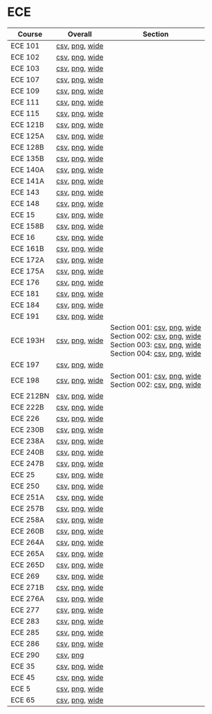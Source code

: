 # ECE

| Course | Overall | Section |
| ------ | ------- | ------- |
| ECE 101 | [csv](https://github.com/UCSD-Historical-Enrollment-Data/2025Winter/blob/main/overall/ECE%20101.csv), [png](https://raw.githubusercontent.com/UCSD-Historical-Enrollment-Data/2025Winter/main/plot_overall/ECE%20101.png), [wide](https://raw.githubusercontent.com/UCSD-Historical-Enrollment-Data/2025Winter/main/plot_overall_wide/ECE%20101.png) |  |
| ECE 102 | [csv](https://github.com/UCSD-Historical-Enrollment-Data/2025Winter/blob/main/overall/ECE%20102.csv), [png](https://raw.githubusercontent.com/UCSD-Historical-Enrollment-Data/2025Winter/main/plot_overall/ECE%20102.png), [wide](https://raw.githubusercontent.com/UCSD-Historical-Enrollment-Data/2025Winter/main/plot_overall_wide/ECE%20102.png) |  |
| ECE 103 | [csv](https://github.com/UCSD-Historical-Enrollment-Data/2025Winter/blob/main/overall/ECE%20103.csv), [png](https://raw.githubusercontent.com/UCSD-Historical-Enrollment-Data/2025Winter/main/plot_overall/ECE%20103.png), [wide](https://raw.githubusercontent.com/UCSD-Historical-Enrollment-Data/2025Winter/main/plot_overall_wide/ECE%20103.png) |  |
| ECE 107 | [csv](https://github.com/UCSD-Historical-Enrollment-Data/2025Winter/blob/main/overall/ECE%20107.csv), [png](https://raw.githubusercontent.com/UCSD-Historical-Enrollment-Data/2025Winter/main/plot_overall/ECE%20107.png), [wide](https://raw.githubusercontent.com/UCSD-Historical-Enrollment-Data/2025Winter/main/plot_overall_wide/ECE%20107.png) |  |
| ECE 109 | [csv](https://github.com/UCSD-Historical-Enrollment-Data/2025Winter/blob/main/overall/ECE%20109.csv), [png](https://raw.githubusercontent.com/UCSD-Historical-Enrollment-Data/2025Winter/main/plot_overall/ECE%20109.png), [wide](https://raw.githubusercontent.com/UCSD-Historical-Enrollment-Data/2025Winter/main/plot_overall_wide/ECE%20109.png) |  |
| ECE 111 | [csv](https://github.com/UCSD-Historical-Enrollment-Data/2025Winter/blob/main/overall/ECE%20111.csv), [png](https://raw.githubusercontent.com/UCSD-Historical-Enrollment-Data/2025Winter/main/plot_overall/ECE%20111.png), [wide](https://raw.githubusercontent.com/UCSD-Historical-Enrollment-Data/2025Winter/main/plot_overall_wide/ECE%20111.png) |  |
| ECE 115 | [csv](https://github.com/UCSD-Historical-Enrollment-Data/2025Winter/blob/main/overall/ECE%20115.csv), [png](https://raw.githubusercontent.com/UCSD-Historical-Enrollment-Data/2025Winter/main/plot_overall/ECE%20115.png), [wide](https://raw.githubusercontent.com/UCSD-Historical-Enrollment-Data/2025Winter/main/plot_overall_wide/ECE%20115.png) |  |
| ECE 121B | [csv](https://github.com/UCSD-Historical-Enrollment-Data/2025Winter/blob/main/overall/ECE%20121B.csv), [png](https://raw.githubusercontent.com/UCSD-Historical-Enrollment-Data/2025Winter/main/plot_overall/ECE%20121B.png), [wide](https://raw.githubusercontent.com/UCSD-Historical-Enrollment-Data/2025Winter/main/plot_overall_wide/ECE%20121B.png) |  |
| ECE 125A | [csv](https://github.com/UCSD-Historical-Enrollment-Data/2025Winter/blob/main/overall/ECE%20125A.csv), [png](https://raw.githubusercontent.com/UCSD-Historical-Enrollment-Data/2025Winter/main/plot_overall/ECE%20125A.png), [wide](https://raw.githubusercontent.com/UCSD-Historical-Enrollment-Data/2025Winter/main/plot_overall_wide/ECE%20125A.png) |  |
| ECE 128B | [csv](https://github.com/UCSD-Historical-Enrollment-Data/2025Winter/blob/main/overall/ECE%20128B.csv), [png](https://raw.githubusercontent.com/UCSD-Historical-Enrollment-Data/2025Winter/main/plot_overall/ECE%20128B.png), [wide](https://raw.githubusercontent.com/UCSD-Historical-Enrollment-Data/2025Winter/main/plot_overall_wide/ECE%20128B.png) |  |
| ECE 135B | [csv](https://github.com/UCSD-Historical-Enrollment-Data/2025Winter/blob/main/overall/ECE%20135B.csv), [png](https://raw.githubusercontent.com/UCSD-Historical-Enrollment-Data/2025Winter/main/plot_overall/ECE%20135B.png), [wide](https://raw.githubusercontent.com/UCSD-Historical-Enrollment-Data/2025Winter/main/plot_overall_wide/ECE%20135B.png) |  |
| ECE 140A | [csv](https://github.com/UCSD-Historical-Enrollment-Data/2025Winter/blob/main/overall/ECE%20140A.csv), [png](https://raw.githubusercontent.com/UCSD-Historical-Enrollment-Data/2025Winter/main/plot_overall/ECE%20140A.png), [wide](https://raw.githubusercontent.com/UCSD-Historical-Enrollment-Data/2025Winter/main/plot_overall_wide/ECE%20140A.png) |  |
| ECE 141A | [csv](https://github.com/UCSD-Historical-Enrollment-Data/2025Winter/blob/main/overall/ECE%20141A.csv), [png](https://raw.githubusercontent.com/UCSD-Historical-Enrollment-Data/2025Winter/main/plot_overall/ECE%20141A.png), [wide](https://raw.githubusercontent.com/UCSD-Historical-Enrollment-Data/2025Winter/main/plot_overall_wide/ECE%20141A.png) |  |
| ECE 143 | [csv](https://github.com/UCSD-Historical-Enrollment-Data/2025Winter/blob/main/overall/ECE%20143.csv), [png](https://raw.githubusercontent.com/UCSD-Historical-Enrollment-Data/2025Winter/main/plot_overall/ECE%20143.png), [wide](https://raw.githubusercontent.com/UCSD-Historical-Enrollment-Data/2025Winter/main/plot_overall_wide/ECE%20143.png) |  |
| ECE 148 | [csv](https://github.com/UCSD-Historical-Enrollment-Data/2025Winter/blob/main/overall/ECE%20148.csv), [png](https://raw.githubusercontent.com/UCSD-Historical-Enrollment-Data/2025Winter/main/plot_overall/ECE%20148.png), [wide](https://raw.githubusercontent.com/UCSD-Historical-Enrollment-Data/2025Winter/main/plot_overall_wide/ECE%20148.png) |  |
| ECE 15 | [csv](https://github.com/UCSD-Historical-Enrollment-Data/2025Winter/blob/main/overall/ECE%2015.csv), [png](https://raw.githubusercontent.com/UCSD-Historical-Enrollment-Data/2025Winter/main/plot_overall/ECE%2015.png), [wide](https://raw.githubusercontent.com/UCSD-Historical-Enrollment-Data/2025Winter/main/plot_overall_wide/ECE%2015.png) |  |
| ECE 158B | [csv](https://github.com/UCSD-Historical-Enrollment-Data/2025Winter/blob/main/overall/ECE%20158B.csv), [png](https://raw.githubusercontent.com/UCSD-Historical-Enrollment-Data/2025Winter/main/plot_overall/ECE%20158B.png), [wide](https://raw.githubusercontent.com/UCSD-Historical-Enrollment-Data/2025Winter/main/plot_overall_wide/ECE%20158B.png) |  |
| ECE 16 | [csv](https://github.com/UCSD-Historical-Enrollment-Data/2025Winter/blob/main/overall/ECE%2016.csv), [png](https://raw.githubusercontent.com/UCSD-Historical-Enrollment-Data/2025Winter/main/plot_overall/ECE%2016.png), [wide](https://raw.githubusercontent.com/UCSD-Historical-Enrollment-Data/2025Winter/main/plot_overall_wide/ECE%2016.png) |  |
| ECE 161B | [csv](https://github.com/UCSD-Historical-Enrollment-Data/2025Winter/blob/main/overall/ECE%20161B.csv), [png](https://raw.githubusercontent.com/UCSD-Historical-Enrollment-Data/2025Winter/main/plot_overall/ECE%20161B.png), [wide](https://raw.githubusercontent.com/UCSD-Historical-Enrollment-Data/2025Winter/main/plot_overall_wide/ECE%20161B.png) |  |
| ECE 172A | [csv](https://github.com/UCSD-Historical-Enrollment-Data/2025Winter/blob/main/overall/ECE%20172A.csv), [png](https://raw.githubusercontent.com/UCSD-Historical-Enrollment-Data/2025Winter/main/plot_overall/ECE%20172A.png), [wide](https://raw.githubusercontent.com/UCSD-Historical-Enrollment-Data/2025Winter/main/plot_overall_wide/ECE%20172A.png) |  |
| ECE 175A | [csv](https://github.com/UCSD-Historical-Enrollment-Data/2025Winter/blob/main/overall/ECE%20175A.csv), [png](https://raw.githubusercontent.com/UCSD-Historical-Enrollment-Data/2025Winter/main/plot_overall/ECE%20175A.png), [wide](https://raw.githubusercontent.com/UCSD-Historical-Enrollment-Data/2025Winter/main/plot_overall_wide/ECE%20175A.png) |  |
| ECE 176 | [csv](https://github.com/UCSD-Historical-Enrollment-Data/2025Winter/blob/main/overall/ECE%20176.csv), [png](https://raw.githubusercontent.com/UCSD-Historical-Enrollment-Data/2025Winter/main/plot_overall/ECE%20176.png), [wide](https://raw.githubusercontent.com/UCSD-Historical-Enrollment-Data/2025Winter/main/plot_overall_wide/ECE%20176.png) |  |
| ECE 181 | [csv](https://github.com/UCSD-Historical-Enrollment-Data/2025Winter/blob/main/overall/ECE%20181.csv), [png](https://raw.githubusercontent.com/UCSD-Historical-Enrollment-Data/2025Winter/main/plot_overall/ECE%20181.png), [wide](https://raw.githubusercontent.com/UCSD-Historical-Enrollment-Data/2025Winter/main/plot_overall_wide/ECE%20181.png) |  |
| ECE 184 | [csv](https://github.com/UCSD-Historical-Enrollment-Data/2025Winter/blob/main/overall/ECE%20184.csv), [png](https://raw.githubusercontent.com/UCSD-Historical-Enrollment-Data/2025Winter/main/plot_overall/ECE%20184.png), [wide](https://raw.githubusercontent.com/UCSD-Historical-Enrollment-Data/2025Winter/main/plot_overall_wide/ECE%20184.png) |  |
| ECE 191 | [csv](https://github.com/UCSD-Historical-Enrollment-Data/2025Winter/blob/main/overall/ECE%20191.csv), [png](https://raw.githubusercontent.com/UCSD-Historical-Enrollment-Data/2025Winter/main/plot_overall/ECE%20191.png), [wide](https://raw.githubusercontent.com/UCSD-Historical-Enrollment-Data/2025Winter/main/plot_overall_wide/ECE%20191.png) |  |
| ECE 193H | [csv](https://github.com/UCSD-Historical-Enrollment-Data/2025Winter/blob/main/overall/ECE%20193H.csv), [png](https://raw.githubusercontent.com/UCSD-Historical-Enrollment-Data/2025Winter/main/plot_overall/ECE%20193H.png), [wide](https://raw.githubusercontent.com/UCSD-Historical-Enrollment-Data/2025Winter/main/plot_overall_wide/ECE%20193H.png) | Section 001: [csv](https://github.com/UCSD-Historical-Enrollment-Data/2025Winter/blob/main/section/ECE%20193H_001.csv), [png](https://raw.githubusercontent.com/UCSD-Historical-Enrollment-Data/2025Winter/main/plot_section/ECE%20193H_001.png), [wide](https://raw.githubusercontent.com/UCSD-Historical-Enrollment-Data/2025Winter/main/plot_section_wide/ECE%20193H_001.png)<br>Section 002: [csv](https://github.com/UCSD-Historical-Enrollment-Data/2025Winter/blob/main/section/ECE%20193H_002.csv), [png](https://raw.githubusercontent.com/UCSD-Historical-Enrollment-Data/2025Winter/main/plot_section/ECE%20193H_002.png), [wide](https://raw.githubusercontent.com/UCSD-Historical-Enrollment-Data/2025Winter/main/plot_section_wide/ECE%20193H_002.png)<br>Section 003: [csv](https://github.com/UCSD-Historical-Enrollment-Data/2025Winter/blob/main/section/ECE%20193H_003.csv), [png](https://raw.githubusercontent.com/UCSD-Historical-Enrollment-Data/2025Winter/main/plot_section/ECE%20193H_003.png), [wide](https://raw.githubusercontent.com/UCSD-Historical-Enrollment-Data/2025Winter/main/plot_section_wide/ECE%20193H_003.png)<br>Section 004: [csv](https://github.com/UCSD-Historical-Enrollment-Data/2025Winter/blob/main/section/ECE%20193H_004.csv), [png](https://raw.githubusercontent.com/UCSD-Historical-Enrollment-Data/2025Winter/main/plot_section/ECE%20193H_004.png), [wide](https://raw.githubusercontent.com/UCSD-Historical-Enrollment-Data/2025Winter/main/plot_section_wide/ECE%20193H_004.png) |
| ECE 197 | [csv](https://github.com/UCSD-Historical-Enrollment-Data/2025Winter/blob/main/overall/ECE%20197.csv), [png](https://raw.githubusercontent.com/UCSD-Historical-Enrollment-Data/2025Winter/main/plot_overall/ECE%20197.png), [wide](https://raw.githubusercontent.com/UCSD-Historical-Enrollment-Data/2025Winter/main/plot_overall_wide/ECE%20197.png) |  |
| ECE 198 | [csv](https://github.com/UCSD-Historical-Enrollment-Data/2025Winter/blob/main/overall/ECE%20198.csv), [png](https://raw.githubusercontent.com/UCSD-Historical-Enrollment-Data/2025Winter/main/plot_overall/ECE%20198.png), [wide](https://raw.githubusercontent.com/UCSD-Historical-Enrollment-Data/2025Winter/main/plot_overall_wide/ECE%20198.png) | Section 001: [csv](https://github.com/UCSD-Historical-Enrollment-Data/2025Winter/blob/main/section/ECE%20198_001.csv), [png](https://raw.githubusercontent.com/UCSD-Historical-Enrollment-Data/2025Winter/main/plot_section/ECE%20198_001.png), [wide](https://raw.githubusercontent.com/UCSD-Historical-Enrollment-Data/2025Winter/main/plot_section_wide/ECE%20198_001.png)<br>Section 002: [csv](https://github.com/UCSD-Historical-Enrollment-Data/2025Winter/blob/main/section/ECE%20198_002.csv), [png](https://raw.githubusercontent.com/UCSD-Historical-Enrollment-Data/2025Winter/main/plot_section/ECE%20198_002.png), [wide](https://raw.githubusercontent.com/UCSD-Historical-Enrollment-Data/2025Winter/main/plot_section_wide/ECE%20198_002.png) |
| ECE 212BN | [csv](https://github.com/UCSD-Historical-Enrollment-Data/2025Winter/blob/main/overall/ECE%20212BN.csv), [png](https://raw.githubusercontent.com/UCSD-Historical-Enrollment-Data/2025Winter/main/plot_overall/ECE%20212BN.png), [wide](https://raw.githubusercontent.com/UCSD-Historical-Enrollment-Data/2025Winter/main/plot_overall_wide/ECE%20212BN.png) |  |
| ECE 222B | [csv](https://github.com/UCSD-Historical-Enrollment-Data/2025Winter/blob/main/overall/ECE%20222B.csv), [png](https://raw.githubusercontent.com/UCSD-Historical-Enrollment-Data/2025Winter/main/plot_overall/ECE%20222B.png), [wide](https://raw.githubusercontent.com/UCSD-Historical-Enrollment-Data/2025Winter/main/plot_overall_wide/ECE%20222B.png) |  |
| ECE 226 | [csv](https://github.com/UCSD-Historical-Enrollment-Data/2025Winter/blob/main/overall/ECE%20226.csv), [png](https://raw.githubusercontent.com/UCSD-Historical-Enrollment-Data/2025Winter/main/plot_overall/ECE%20226.png), [wide](https://raw.githubusercontent.com/UCSD-Historical-Enrollment-Data/2025Winter/main/plot_overall_wide/ECE%20226.png) |  |
| ECE 230B | [csv](https://github.com/UCSD-Historical-Enrollment-Data/2025Winter/blob/main/overall/ECE%20230B.csv), [png](https://raw.githubusercontent.com/UCSD-Historical-Enrollment-Data/2025Winter/main/plot_overall/ECE%20230B.png), [wide](https://raw.githubusercontent.com/UCSD-Historical-Enrollment-Data/2025Winter/main/plot_overall_wide/ECE%20230B.png) |  |
| ECE 238A | [csv](https://github.com/UCSD-Historical-Enrollment-Data/2025Winter/blob/main/overall/ECE%20238A.csv), [png](https://raw.githubusercontent.com/UCSD-Historical-Enrollment-Data/2025Winter/main/plot_overall/ECE%20238A.png), [wide](https://raw.githubusercontent.com/UCSD-Historical-Enrollment-Data/2025Winter/main/plot_overall_wide/ECE%20238A.png) |  |
| ECE 240B | [csv](https://github.com/UCSD-Historical-Enrollment-Data/2025Winter/blob/main/overall/ECE%20240B.csv), [png](https://raw.githubusercontent.com/UCSD-Historical-Enrollment-Data/2025Winter/main/plot_overall/ECE%20240B.png), [wide](https://raw.githubusercontent.com/UCSD-Historical-Enrollment-Data/2025Winter/main/plot_overall_wide/ECE%20240B.png) |  |
| ECE 247B | [csv](https://github.com/UCSD-Historical-Enrollment-Data/2025Winter/blob/main/overall/ECE%20247B.csv), [png](https://raw.githubusercontent.com/UCSD-Historical-Enrollment-Data/2025Winter/main/plot_overall/ECE%20247B.png), [wide](https://raw.githubusercontent.com/UCSD-Historical-Enrollment-Data/2025Winter/main/plot_overall_wide/ECE%20247B.png) |  |
| ECE 25 | [csv](https://github.com/UCSD-Historical-Enrollment-Data/2025Winter/blob/main/overall/ECE%2025.csv), [png](https://raw.githubusercontent.com/UCSD-Historical-Enrollment-Data/2025Winter/main/plot_overall/ECE%2025.png), [wide](https://raw.githubusercontent.com/UCSD-Historical-Enrollment-Data/2025Winter/main/plot_overall_wide/ECE%2025.png) |  |
| ECE 250 | [csv](https://github.com/UCSD-Historical-Enrollment-Data/2025Winter/blob/main/overall/ECE%20250.csv), [png](https://raw.githubusercontent.com/UCSD-Historical-Enrollment-Data/2025Winter/main/plot_overall/ECE%20250.png), [wide](https://raw.githubusercontent.com/UCSD-Historical-Enrollment-Data/2025Winter/main/plot_overall_wide/ECE%20250.png) |  |
| ECE 251A | [csv](https://github.com/UCSD-Historical-Enrollment-Data/2025Winter/blob/main/overall/ECE%20251A.csv), [png](https://raw.githubusercontent.com/UCSD-Historical-Enrollment-Data/2025Winter/main/plot_overall/ECE%20251A.png), [wide](https://raw.githubusercontent.com/UCSD-Historical-Enrollment-Data/2025Winter/main/plot_overall_wide/ECE%20251A.png) |  |
| ECE 257B | [csv](https://github.com/UCSD-Historical-Enrollment-Data/2025Winter/blob/main/overall/ECE%20257B.csv), [png](https://raw.githubusercontent.com/UCSD-Historical-Enrollment-Data/2025Winter/main/plot_overall/ECE%20257B.png), [wide](https://raw.githubusercontent.com/UCSD-Historical-Enrollment-Data/2025Winter/main/plot_overall_wide/ECE%20257B.png) |  |
| ECE 258A | [csv](https://github.com/UCSD-Historical-Enrollment-Data/2025Winter/blob/main/overall/ECE%20258A.csv), [png](https://raw.githubusercontent.com/UCSD-Historical-Enrollment-Data/2025Winter/main/plot_overall/ECE%20258A.png), [wide](https://raw.githubusercontent.com/UCSD-Historical-Enrollment-Data/2025Winter/main/plot_overall_wide/ECE%20258A.png) |  |
| ECE 260B | [csv](https://github.com/UCSD-Historical-Enrollment-Data/2025Winter/blob/main/overall/ECE%20260B.csv), [png](https://raw.githubusercontent.com/UCSD-Historical-Enrollment-Data/2025Winter/main/plot_overall/ECE%20260B.png), [wide](https://raw.githubusercontent.com/UCSD-Historical-Enrollment-Data/2025Winter/main/plot_overall_wide/ECE%20260B.png) |  |
| ECE 264A | [csv](https://github.com/UCSD-Historical-Enrollment-Data/2025Winter/blob/main/overall/ECE%20264A.csv), [png](https://raw.githubusercontent.com/UCSD-Historical-Enrollment-Data/2025Winter/main/plot_overall/ECE%20264A.png), [wide](https://raw.githubusercontent.com/UCSD-Historical-Enrollment-Data/2025Winter/main/plot_overall_wide/ECE%20264A.png) |  |
| ECE 265A | [csv](https://github.com/UCSD-Historical-Enrollment-Data/2025Winter/blob/main/overall/ECE%20265A.csv), [png](https://raw.githubusercontent.com/UCSD-Historical-Enrollment-Data/2025Winter/main/plot_overall/ECE%20265A.png), [wide](https://raw.githubusercontent.com/UCSD-Historical-Enrollment-Data/2025Winter/main/plot_overall_wide/ECE%20265A.png) |  |
| ECE 265D | [csv](https://github.com/UCSD-Historical-Enrollment-Data/2025Winter/blob/main/overall/ECE%20265D.csv), [png](https://raw.githubusercontent.com/UCSD-Historical-Enrollment-Data/2025Winter/main/plot_overall/ECE%20265D.png), [wide](https://raw.githubusercontent.com/UCSD-Historical-Enrollment-Data/2025Winter/main/plot_overall_wide/ECE%20265D.png) |  |
| ECE 269 | [csv](https://github.com/UCSD-Historical-Enrollment-Data/2025Winter/blob/main/overall/ECE%20269.csv), [png](https://raw.githubusercontent.com/UCSD-Historical-Enrollment-Data/2025Winter/main/plot_overall/ECE%20269.png), [wide](https://raw.githubusercontent.com/UCSD-Historical-Enrollment-Data/2025Winter/main/plot_overall_wide/ECE%20269.png) |  |
| ECE 271B | [csv](https://github.com/UCSD-Historical-Enrollment-Data/2025Winter/blob/main/overall/ECE%20271B.csv), [png](https://raw.githubusercontent.com/UCSD-Historical-Enrollment-Data/2025Winter/main/plot_overall/ECE%20271B.png), [wide](https://raw.githubusercontent.com/UCSD-Historical-Enrollment-Data/2025Winter/main/plot_overall_wide/ECE%20271B.png) |  |
| ECE 276A | [csv](https://github.com/UCSD-Historical-Enrollment-Data/2025Winter/blob/main/overall/ECE%20276A.csv), [png](https://raw.githubusercontent.com/UCSD-Historical-Enrollment-Data/2025Winter/main/plot_overall/ECE%20276A.png), [wide](https://raw.githubusercontent.com/UCSD-Historical-Enrollment-Data/2025Winter/main/plot_overall_wide/ECE%20276A.png) |  |
| ECE 277 | [csv](https://github.com/UCSD-Historical-Enrollment-Data/2025Winter/blob/main/overall/ECE%20277.csv), [png](https://raw.githubusercontent.com/UCSD-Historical-Enrollment-Data/2025Winter/main/plot_overall/ECE%20277.png), [wide](https://raw.githubusercontent.com/UCSD-Historical-Enrollment-Data/2025Winter/main/plot_overall_wide/ECE%20277.png) |  |
| ECE 283 | [csv](https://github.com/UCSD-Historical-Enrollment-Data/2025Winter/blob/main/overall/ECE%20283.csv), [png](https://raw.githubusercontent.com/UCSD-Historical-Enrollment-Data/2025Winter/main/plot_overall/ECE%20283.png), [wide](https://raw.githubusercontent.com/UCSD-Historical-Enrollment-Data/2025Winter/main/plot_overall_wide/ECE%20283.png) |  |
| ECE 285 | [csv](https://github.com/UCSD-Historical-Enrollment-Data/2025Winter/blob/main/overall/ECE%20285.csv), [png](https://raw.githubusercontent.com/UCSD-Historical-Enrollment-Data/2025Winter/main/plot_overall/ECE%20285.png), [wide](https://raw.githubusercontent.com/UCSD-Historical-Enrollment-Data/2025Winter/main/plot_overall_wide/ECE%20285.png) |  |
| ECE 286 | [csv](https://github.com/UCSD-Historical-Enrollment-Data/2025Winter/blob/main/overall/ECE%20286.csv), [png](https://raw.githubusercontent.com/UCSD-Historical-Enrollment-Data/2025Winter/main/plot_overall/ECE%20286.png), [wide](https://raw.githubusercontent.com/UCSD-Historical-Enrollment-Data/2025Winter/main/plot_overall_wide/ECE%20286.png) |  |
| ECE 290 | [csv](https://github.com/UCSD-Historical-Enrollment-Data/2025Winter/blob/main/overall/ECE%20290.csv), [png](https://raw.githubusercontent.com/UCSD-Historical-Enrollment-Data/2025Winter/main/plot_overall/ECE%20290.png) |  |
| ECE 35 | [csv](https://github.com/UCSD-Historical-Enrollment-Data/2025Winter/blob/main/overall/ECE%2035.csv), [png](https://raw.githubusercontent.com/UCSD-Historical-Enrollment-Data/2025Winter/main/plot_overall/ECE%2035.png), [wide](https://raw.githubusercontent.com/UCSD-Historical-Enrollment-Data/2025Winter/main/plot_overall_wide/ECE%2035.png) |  |
| ECE 45 | [csv](https://github.com/UCSD-Historical-Enrollment-Data/2025Winter/blob/main/overall/ECE%2045.csv), [png](https://raw.githubusercontent.com/UCSD-Historical-Enrollment-Data/2025Winter/main/plot_overall/ECE%2045.png), [wide](https://raw.githubusercontent.com/UCSD-Historical-Enrollment-Data/2025Winter/main/plot_overall_wide/ECE%2045.png) |  |
| ECE 5 | [csv](https://github.com/UCSD-Historical-Enrollment-Data/2025Winter/blob/main/overall/ECE%205.csv), [png](https://raw.githubusercontent.com/UCSD-Historical-Enrollment-Data/2025Winter/main/plot_overall/ECE%205.png), [wide](https://raw.githubusercontent.com/UCSD-Historical-Enrollment-Data/2025Winter/main/plot_overall_wide/ECE%205.png) |  |
| ECE 65 | [csv](https://github.com/UCSD-Historical-Enrollment-Data/2025Winter/blob/main/overall/ECE%2065.csv), [png](https://raw.githubusercontent.com/UCSD-Historical-Enrollment-Data/2025Winter/main/plot_overall/ECE%2065.png), [wide](https://raw.githubusercontent.com/UCSD-Historical-Enrollment-Data/2025Winter/main/plot_overall_wide/ECE%2065.png) |  |
